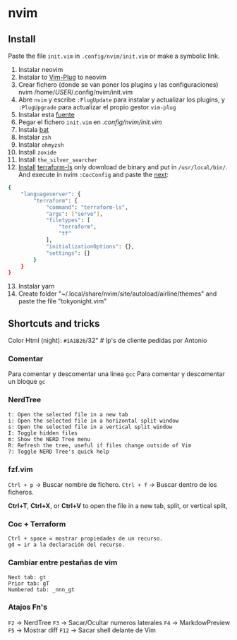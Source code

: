 # nvim

## Install

Paste the file `init.vim` in `.config/nvim/init.vim` or make a symbolic link.

1) Instalar neovim
2) Instalar  to [Vim-Plug](https://github.com/junegunn/vim-plug#neovim) to neovim
3) Crear fichero (donde se van poner los plugins y las configuraciones)
		nvim /home/_USER_/.config/nvim/init.vim
4) Abre `nvim` y escribe `:PlugUpdate`  para instalar y actualizar los plugins, y `:PlugUpgrade` para actualizar el propio gestor `vim-plug`
5) Instalar esta [fuente](https://github.com/romkatv/powerlevel10k#manual-font-installation)
6) Pegar el fichero `init.vim` en _.config/nvim/init.vim_
7) Instala [bat](https://github.com/sharkdp/bat)
8) Instalar `zsh`
9) Instalar `ohmyzsh`
10) Install `zoxide`
11) Install `the_silver_searcher`
12) [Install](https://releases.hashicorp.com/terraform-ls/) [terraform-ls](https://github.com/hashicorp/terraform-ls/blob/main/docs/installation.md) only download de binary and put in `/usr/local/bin/`. And execute in nvim `:CocConfig`  and paste the [next](https://github.com/hashicorp/terraform-ls/blob/main/docs/USAGE.md#vim--neovim):

```bash
{
	"languageserver": {
		"terraform": {
			"command": "terraform-ls",
			"args": ["serve"],
			"filetypes": [
				"terraform",
				"tf"
			],
			"initializationOptions": {},
			"settings": {}
		}
	}
}
```
13) Instalar yarn
14) Create folder "~/.local/share/nvim/site/autoload/airline/themes" and paste the file "tokyonight.vim"

## Shortcuts and tricks

Color Html (night): `#1A1B26`/32" # Ip's de cliente pedidas por Antonio

### Comentar
Para comentar y descomentar una linea  `gcc`
Para comentar y descomentar un bloque  `gc`

### NerdTree
    t: Open the selected file in a new tab
    i: Open the selected file in a horizontal split window
    s: Open the selected file in a vertical split window
    I: Toggle hidden files
    m: Show the NERD Tree menu
    R: Refresh the tree, useful if files change outside of Vim
    ?: Toggle NERD Tree's quick help

### fzf.vim
`Ctrl + p`  -> Buscar nombre de fichero.
`Ctrl + f`  -> Buscar dentro de los ficheros.

**Ctrl+T**, **Ctrl+X**, or **Ctrl+V** to open the file in a new tab, split, or vertical split,

### Coc + Terraform
```
Ctrl + space = mostrar propiedades de un recurso.
gd = ir a la declaración del recurso.
```

### Cambiar entre pestañas de vim

```
Next tab: gt
Prior tab: gT
Numbered tab: _nnn_gt
```

### Atajos Fn's
`F2` -> NerdTree
`F3` -> Sacar/Ocultar numeros laterales
`F4` -> MarkdowPreview
`F5` -> Mostrar diff
`F12` -> Sacar shell delante de Vim
